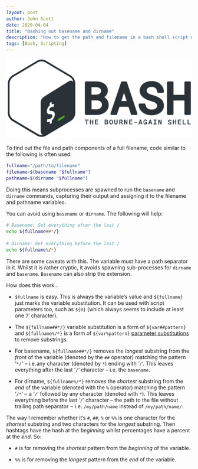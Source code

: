 ```yaml
---
layout: post
author: John Scott
date: 2020-04-04
title: "Bashing out basename and dirname"
description: "How to get the path and filename in a bash shell script without using basename and dirname."
tags: [Bash, Scripting]
---
```

![Bash: The Bourne-Again Shell](/public/images/bash.jpg)

To find out the file and path components of a full filename, code similar to the following is often used:
```sh
fullname="/path/to/filename"
filename=$(basename "$fullname")
pathname=$(dirname "$fullname")
```
Doing this means subprocesses are spawned to run the ``basename`` and ``dirname`` commands, capturing their output and assigning it to the filename and pathname variables.

You can avoid using ``basename`` or ``dirname``. The following will help:

```sh
# Basename: Get everything after the last /
echo ${fullname##*/}

# Dirname: Get everything before the last /
echo ${fullname%/*}
```
There are some caveats with this. The variable must have a path separator in it. Whilst it is rather cryptic, it avoids spawning sub-processes for ``dirname`` and ``basename``. ``Basename`` can also strip the extension.

How does this work…

* ``$fullname`` is easy. This is always the variable’s value and ``${fullname}`` just marks the variable substitution. It can be used with script parameters too, such as ``${0}`` (which always seems to include at least one ‘/‘ character).

* The ``${fullname##*/}`` variable substitution is a form of ``${var##pattern}`` and ``${fullname%/*}`` is a form of ``${var%pattern}`` [parameter substitutions](https://www.tldp.org/LDP/abs/html/parameter-substitution.html) to remove substrings.

* For basename, ``${fullname##*/}`` removes the *longest* substring from the *front* of the variable (denoted by the ``##`` operator) matching the pattern ‘``*/``‘  – i.e. any character (denoted by ``*``) ending with ‘``/``‘. This leaves everything after the last ‘``/``‘ character – i.e. the ``basename``.

* For dirname, ``${fullname%/*}`` removes the *shortest* substring from the *end* of the variable (denoted with the ``%`` operator) matching the pattern ‘``/*``‘ –  a ‘``/``‘ followed by any character (denoted with ``*``). This leaves everything before the last ‘``/``‘ character – the path to the file without trailing path separator  –  i.e. ``/my/path/name`` instead of ``/my/path/name/``.

The way I remember whether it’s ``#``, ``##``, ``%`` or ``%%`` is one character for the *shortest* substring and two characters for the *longest* substring. Then hashtags have the hash at the *beginning* whilst percentages have a percent at the *end*. So:

* ``#`` is for removing the *shortest* pattern from the *beginning* of the variable.

* ``%%`` is for removing the *longest* pattern from the *end* of the variable.
